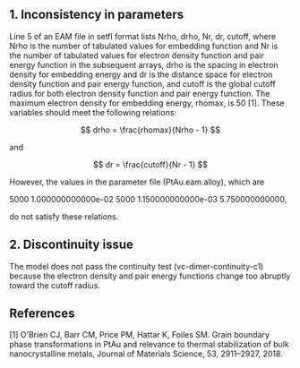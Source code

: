 ## 1. Inconsistency in parameters

Line 5 of an EAM file in setfl format lists Nrho, drho, Nr, dr, cutoff, where Nrho is the number of tabulated values for embedding function and Nr is the number of tabulated values for electron density function and pair energy function in the subsequent arrays, drho is the spacing in electron density for embedding energy and dr is the distance space for electron density function and pair energy function, and cutoff is the global cutoff radius for both electron density function and pair energy function. The maximum electron density for embedding energy, rhomax, is 50 [1]. These variables should meet the following relations:

$$
drho = \frac{rhomax}{Nrho - 1}
$$

and

$$
dr = \frac{cutoff}{Nr - 1}
$$

However, the values in the parameter file (PtAu.eam.alloy), which are 

5000 1.000000000000e-02 5000 1.150000000000e-03 5.750000000000,

do not satisfy these relations.

## 2. Discontinuity issue

The model does not pass the continuity test (vc-dimer-continuity-c1) because the electron density and pair energy functions change too abruptly toward the cutoff radius.

## References

[1] O’Brien CJ, Barr CM, Price PM, Hattar K, Foiles SM. Grain boundary phase transformations in PtAu and relevance to thermal stabilization of bulk nanocrystalline metals, Journal of Materials Science, 53, 2911–2927, 2018.
